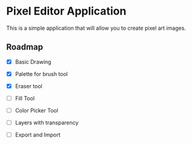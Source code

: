 # Pixel Editor Application

This is a simple application that will allow you to create pixel art images.

## Roadmap

- [x] Basic Drawing
- [x] Palette for brush tool
- [x] Eraser tool

- [ ] Fill Tool
- [ ] Color Picker Tool

- [ ] Layers with transparency
- [ ] Export and Import
